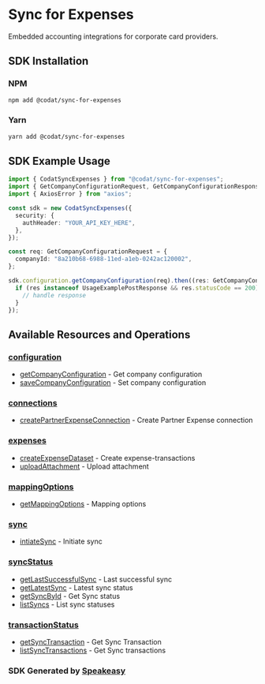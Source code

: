 # Sync for Expenses

Embedded accounting integrations for corporate card providers.

<!-- Start SDK Installation -->
## SDK Installation

### NPM

```bash
npm add @codat/sync-for-expenses
```

### Yarn

```bash
yarn add @codat/sync-for-expenses
```
<!-- End SDK Installation -->

## SDK Example Usage
<!-- Start SDK Example Usage -->
```typescript
import { CodatSyncExpenses } from "@codat/sync-for-expenses";
import { GetCompanyConfigurationRequest, GetCompanyConfigurationResponse } from "@codat/sync-for-expenses/dist/sdk/models/operations";
import { AxiosError } from "axios";

const sdk = new CodatSyncExpenses({
  security: {
    authHeader: "YOUR_API_KEY_HERE",
  },
});

const req: GetCompanyConfigurationRequest = {
  companyId: "8a210b68-6988-11ed-a1eb-0242ac120002",
};

sdk.configuration.getCompanyConfiguration(req).then((res: GetCompanyConfigurationResponse | AxiosError) => {
  if (res instanceof UsageExamplePostResponse && res.statusCode == 200) {
    // handle response
  }
});
```
<!-- End SDK Example Usage -->

<!-- Start SDK Available Operations -->
## Available Resources and Operations


### [configuration](docs/configuration/README.md)

* [getCompanyConfiguration](docs/configuration/getcompanyconfiguration.md) - Get company configuration
* [saveCompanyConfiguration](docs/configuration/savecompanyconfiguration.md) - Set company configuration

### [connections](docs/connections/README.md)

* [createPartnerExpenseConnection](docs/connections/createpartnerexpenseconnection.md) - Create Partner Expense connection

### [expenses](docs/expenses/README.md)

* [createExpenseDataset](docs/expenses/createexpensedataset.md) - Create expense-transactions
* [uploadAttachment](docs/expenses/uploadattachment.md) - Upload attachment

### [mappingOptions](docs/mappingoptions/README.md)

* [getMappingOptions](docs/mappingoptions/getmappingoptions.md) - Mapping options

### [sync](docs/sync/README.md)

* [intiateSync](docs/sync/intiatesync.md) - Initiate sync

### [syncStatus](docs/syncstatus/README.md)

* [getLastSuccessfulSync](docs/syncstatus/getlastsuccessfulsync.md) - Last successful sync
* [getLatestSync](docs/syncstatus/getlatestsync.md) - Latest sync status
* [getSyncById](docs/syncstatus/getsyncbyid.md) - Get Sync status
* [listSyncs](docs/syncstatus/listsyncs.md) - List sync statuses

### [transactionStatus](docs/transactionstatus/README.md)

* [getSyncTransaction](docs/transactionstatus/getsynctransaction.md) - Get Sync Transaction
* [listSyncTransactions](docs/transactionstatus/listsynctransactions.md) - Get Sync transactions
<!-- End SDK Available Operations -->

### SDK Generated by [Speakeasy](https://docs.speakeasyapi.dev/docs/using-speakeasy/client-sdks)
